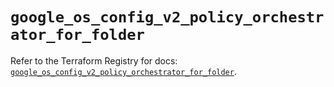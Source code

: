 # `google_os_config_v2_policy_orchestrator_for_folder`

Refer to the Terraform Registry for docs: [`google_os_config_v2_policy_orchestrator_for_folder`](https://registry.terraform.io/providers/hashicorp/google/6.39.0/docs/resources/os_config_v2_policy_orchestrator_for_folder).
